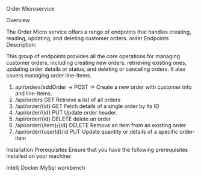 Order Microservice

Overview

The Order Micro service offers a range of endpoints that handles creating, reading, updating, and deleting customer orders.
order Endpoints
Description: 

This group of endpoints provides all the core operations for managing customer orders, including creating new orders, retrieving existing ones, updating order details or status, and deleting or canceling orders. It also covers managing order line-items.

1.	api/orders/addOrder ->	POST ->	Create a new order with customer info and line-items.
2.	/api/orders	GET	Retrieve a list of all orders
3.	/api/order/{id}	GET	Fetch details of a single order by its ID
4.	/api/order/{id}	PUT	Update order header.
5.	/api/order/{id}	DELETE	delete an order
6.	/api/order/{item}/{id}	DELETE	Remove an item from an existing order
7. 	/api/order/{userId}/id	PUT	Update quantity or details of a specific order-item

Installation
Prerequisites
Ensure that you have the following prerequisites installed on your machine:

Intellj
Docker
MySql workbench
